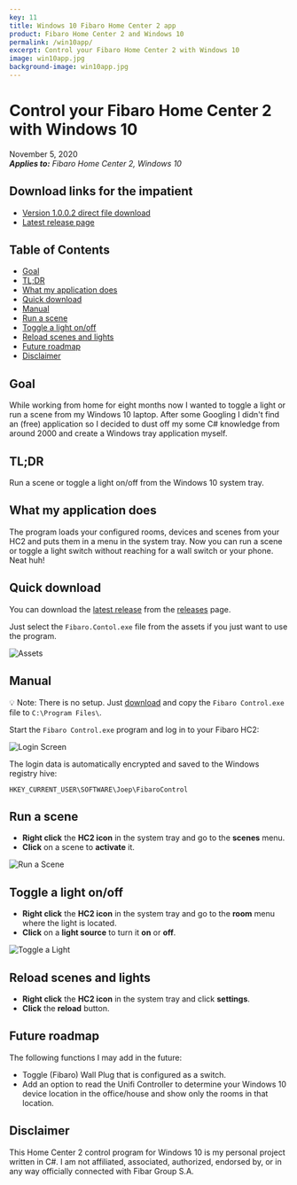 ```yaml
---
key: 11
title: Windows 10 Fibaro Home Center 2 app
product: Fibaro Home Center 2 and Windows 10
permalink: /win10app/
excerpt: Control your Fibaro Home Center 2 with Windows 10
image: win10app.jpg
background-image: win10app.jpg
---
```


# Control your Fibaro Home Center 2 with Windows 10<!-- omit in toc -->

November 5, 2020   
_**Applies to:** Fibaro Home Center 2, Windows 10_

## Download links for the impatient<!-- omit in toc -->

* [Version 1.0.0.2 direct file download](https://github.com/joepv/fibaro-control/releases/download/v1.0.0.2/Fibaro.Control.exe) 
* [Latest release page](https://github.com/joepv/fibaro-control/releases)

## Table of Contents<!-- omit in toc -->
- [Goal](#goal)
- [TL;DR](#tldr)
- [What my application does](#what-my-application-does)
- [Quick download](#quick-download)
- [Manual](#manual)
- [Run a scene](#run-a-scene)
- [Toggle a light on/off](#toggle-a-light-onoff)
- [Reload scenes and lights](#reload-scenes-and-lights)
- [Future roadmap](#future-roadmap)
- [Disclaimer](#disclaimer)

## Goal

While working from home for eight months now I wanted to toggle a light or run a scene from my Windows 10 laptop. After some Googling I didn't find an (free) application so I decided to dust off my some C# knowledge from around 2000 and create a Windows tray application myself.

## TL;DR

Run a scene or toggle a light on/off from the Windows 10 system tray.

## What my application does

The program loads your configured rooms, devices and scenes from your HC2 and puts them in a menu in the system tray. Now you can run a scene or toggle a light switch without reaching for a wall switch or your phone. Neat huh!

## Quick download

You can download the [latest release](https://github.com/joepv/fibaro-control/releases/latest) from the [releases](https://github.com/joepv/fibaro-control/releases) page.

Just select the `Fibaro.Contol.exe` file from the assets if you just want to use the program.

![Assets](Documentation/Image004.png "Fibaro Control: Assets")

## Manual

💡 Note: There is no setup. Just [download](https://github.com/joepv/fibaro-control/releases/latest) and copy the `Fibaro Control.exe` file to `C:\Program Files\`.

Start the `Fibaro Control.exe` program and log in to your Fibaro HC2:

![Login Screen](Documentation/Image001.png "Fibaro Control: Login Screen")

The login data is automatically encrypted and saved to the Windows registry hive:

```
HKEY_CURRENT_USER\SOFTWARE\Joep\FibaroControl
```

## Run a scene

* **Right click** the **HC2 icon** in the system tray and go to the **scenes** menu.
* **Click** on a scene to **activate** it.

![Run a Scene](Documentation/Image002.png "Fibaro Control: Run a Scene")

## Toggle a light on/off

* **Right click** the **HC2 icon** in the system tray and go to the **room** menu where the light is located.
* **Click** on a **light source** to turn it **on** or **off**.

![Toggle a Light](Documentation/Image003.png "Fibaro Control: Toggle a Light")

## Reload scenes and lights

* **Right click** the **HC2 icon** in the system tray and click **settings**.
* **Click** the **reload** button.

## Future roadmap

The following functions I may add in the future:

* Toggle (Fibaro) Wall Plug that is configured as a switch.
* Add an option to read the Unifi Controller to determine your Windows 10 device location in the office/house and show only the rooms in that location.

## Disclaimer

This Home Center 2 control program for Windows 10 is my personal project written in C#. I am not affiliated, associated, authorized, endorsed by, or in any way officially connected with Fibar Group S.A.